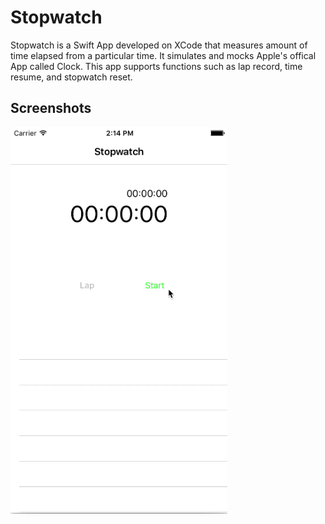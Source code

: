 Stopwatch
==========
Stopwatch is a Swift App developed on XCode that measures amount of time elapsed from a particular time. It simulates and mocks Apple's offical App called Clock. This app supports functions such as lap record, time resume, and stopwatch reset.

## Screenshots
![Stopwatch](./Stopwatch.gif)
